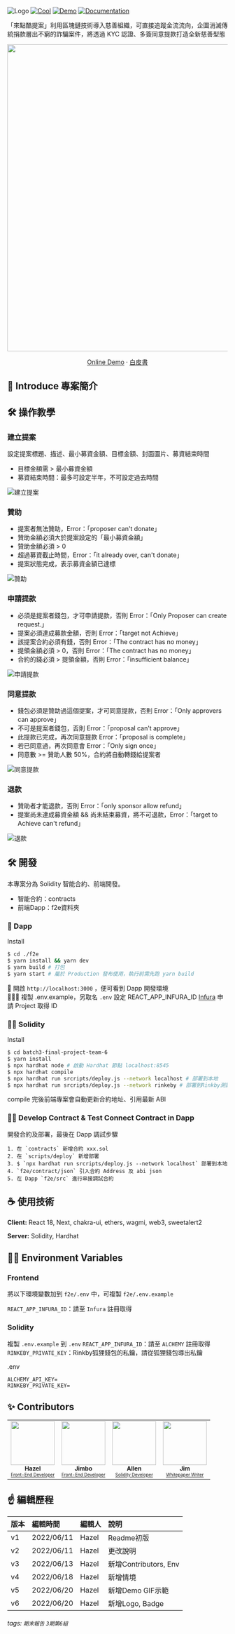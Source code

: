 ![Logo](./logo.png)
[![Cool](https://img.shields.io/badge/%E6%9B%B4%E5%A4%9A%E8%AA%AA%E6%98%8E-%E5%9C%A8%E7%99%BD%E5%90%8D%E6%9B%B8-green)](https://ku-ti-an-de-bai-pi-shu.gitbook.io/come-up-with-a-cool-proposal/)
[![Demo](https://img.shields.io/badge/%E7%B7%9A%E4%B8%8A-Demo-orange)](https://cool-proposal.vercel.app/)
[![Documentation](https://img.shields.io/badge/KryptoCamp-%E6%8A%80%E8%A1%93%E6%8C%87%E5%B0%8E-brightgreen)](https://kryptocamp.tw/)

「來點酷提案」利用區塊鏈技術導入慈善組織，可直接追蹤金流流向，企圖消滅傳統捐款層出不窮的詐騙案件，將透過 KYC 認證、多簽同意提款打造全新慈善型態


<p align="center">
  <img src="./cover.png" width="700px">
</p>

<p align="center">
    <a href="https://cool-proposal.vercel.app/" target="blank">Online Demo</a>
    ·
     <a href="https://ku-ti-an-de-bai-pi-shu.gitbook.io/come-up-with-a-cool-proposal/" target="blank">白皮書</a>
</p>

## 🚤 Introduce 專案簡介


## 🛠️ 操作教學

### 建立提案
設定提案標題、描述、最小募資金額、目標金額、封面圖片、募資結束時間
- 目標金額需 > 最小募資金額
- 募資結束時間：最多可設定半年，不可設定過去時間

![建立提案](./demo/0-%E5%BB%BA%E7%AB%8B%E6%8F%90%E6%A1%88.gif)

### 贊助
- 提案者無法贊助，Error：「proposer can't donate」
- 贊助金額必須大於提案設定的「最小募資金額」
- 贊助金額必須 > 0
- 超過募資截止時間，Error：「it already over, can't donate」
- 提案狀態完成，表示募資金額已達標

![贊助](./demo/01-%E8%B4%8A%E5%8A%A9(%E5%91%A8%E6%9D%B0%E5%80%AB%2C%E8%94%A1%E4%BE%9D%E6%9E%97%2C%E9%9D%9C%E9%A6%99).gif)

### 申請提款
- 必須是提案者錢包，才可申請提款，否則 Error：「Only Proposer can create request.」
- 提案必須達成募款金額，否則 Error：「target not Achieve」
- 該提案合約必須有錢，否則 Error：「The contract has no money」
- 提領金額必須 > 0，否則 Error：「The contract has no money」
- 合約的錢必須 > 提領金額，否則 Error：「insufficient balance」

![申請提款](./demo/2-%E7%94%B3%E8%AB%8B%E6%8F%90%E6%AC%BE.gif)

### 同意提款
- 錢包必須是贊助過這個提案，才可同意提款，否則 Error：「Only approvers can approve」
- 不可是提案者錢包，否則 Error：「proposal can't approve」
- 此提款已完成，再次同意提款 Error：「proposal is complete」
- 若已同意過，再次同意會 Error：「Only sign once」
- 同意數 >= 贊助人數 50%，合約將自動轉錢給提案者

![同意提款](./demo/3-%E5%91%A8%E6%9D%B0%E5%80%AB%E3%80%81%E8%94%A1%E4%BE%9D%E6%9E%97%E5%90%8C%E6%84%8F%E6%8F%90%E6%AC%BE.gif)

### 退款
- 贊助者才能退款，否則 Error：「only sponsor allow refund」
- 提案尚未達成募資金額 && 尚未結束募資，將不可退款，Error：「target to Achieve can't refund」

![退款](./demo/4-%E5%B0%8F%E6%98%8E%E9%80%80%E6%AC%BE.gif)

## 🛠️ 開發
本專案分為 Solidity 智能合約、前端開發。
- 智能合約：contracts
- 前端Dapp：f2e資料夾

### 📱 Dapp
Install
```bash
$ cd ./f2e
$ yarn install && yarn dev
$ yarn build # 打包
$ yarn start # 屬於 Production 發布使用，執行前需先跑 yarn build
```
📱 開啟 `http://localhost:3000` ，便可看到 Dapp 開發環境<br>
👨🏼‍💻 複製 .env.example，另取名 `.env` 設定 REACT_APP_INFURA_ID [Infura](https://infura.io/) 申請 Project 取得 ID

### 👨‍💻 Solidity
Install
```bash
$ cd batch3-final-project-team-6
$ yarn install
$ npx hardhat node # 啟動 Hardhat 節點 localhost:8545
$ npx hardhat compile
$ npx hardhat run srcripts/deploy.js --network localhost # 部署到本地
$ npx hardhat run srcripts/deploy.js --network rinkeby # 部署到Rinkby測試鏈
```
compile 完後前端專案會自動更新合約地址、引用最新 ABI

### 👨‍💻 Develop Contract & Test Connect Contract in Dapp
開發合約及部署，最後在 Dapp 調試步驟

```
1. 在 `contracts` 新增合約 xxx.sol
2. 在 `scripts/deploy` 新增部署
3. $ `npx hardhat run srcripts/deploy.js --network localhost` 部署到本地
4. `f2e/contract/json` 引入合約 Address 及 abi json
5. 在 Dapp `f2e/src` 進行串接調試合約
```

## ☕ 使用技術
**Client:** React 18, Next, chakra-ui, ethers, wagmi, web3, sweetalert2

**Server:** Solidity, Hardhat

## 👨‍💻 Environment Variables

### Frontend
將以下環境變數加到 `f2e/.env` 中，可複製 `f2e/.env.example`

`REACT_APP_INFURA_ID`：請至 `Infura` 註冊取得

### Solidity
複製 `.env.example` 到 `.env` 
`REACT_APP_INFURA_ID`：請至 `ALCHEMY` 註冊取得
`RINKEBY_PRIVATE_KEY`：Rinkby狐狸錢包的私鑰，請從狐狸錢包導出私鑰

.env
```
ALCHEMY_API_KEY=
RINKEBY_PRIVATE_KEY=
```


## ✨ Contributors 
<table>
  <tr>
    <td align="center">
    <a href="https://github.com/hazelwu2">
      <img src="https://avatars.githubusercontent.com/u/24752360?v=4" width="100px;" alt=""/>
      <br /><sub><b>Hazel</b></sub>
      <br />
      <font size="1">Front-End Developer</font>
    </a>
    </td>
    <td align="center">
    <a href="https://github.com/jimb0xcf">
      <img src="https://avatars.githubusercontent.com/u/96815288?v=4" width="100px;" alt=""/>
      <br /><sub><b>Jimbo</b></sub>
      <br />
      <font size="1">Front-End Developer</font>
    </a>
    </td>
    <td align="center">
    <a href="https://github.com/pig514dni">
      <img src="https://avatars.githubusercontent.com/u/13556505?v=4" width="100px;" alt=""/>
      <br /><sub><b>Allen</b></sub>
      <br />
      <font size="1">Solidity Developer</font>
    </a>
    </td>
    <td align="center">
    <a href="https://github.com/junhoulin">
      <img src="https://avatars.githubusercontent.com/u/89020783?v=4" width="100px;" alt=""/>
      <br /><sub><b>Jim</b></sub>
      <br />
      <font size="1">Whitepaper Writer</font>
    </a>
    </td>
  </tr>
</table>

## ☝ 編輯歷程

|版本|編輯時間|編輯人|說明|
|:---|:---|:---|:---|
|v1|2022/06/11|Hazel|Readme初版|
|v2|2022/06/11|Hazel|更改說明|
|v3|2022/06/13|Hazel|新增Contributors, Env|
|v4|2022/06/18|Hazel|新增情境|
|v5|2022/06/20|Hazel|新增Demo GIF示範|
|v6|2022/06/20|Hazel|新增Logo, Badge|

###### tags: `期末報告` `3期第6組`